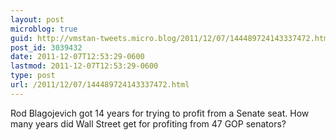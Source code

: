 ```yaml
---
layout: post
microblog: true
guid: http://vmstan-tweets.micro.blog/2011/12/07/144489724143337472.html
post_id: 3039432
date: 2011-12-07T12:53:29-0600
lastmod: 2011-12-07T12:53:29-0600
type: post
url: /2011/12/07/144489724143337472.html
---
```

Rod Blagojevich got 14 years for trying to profit from a Senate seat. How many years did Wall Street get for profiting from 47 GOP senators?
